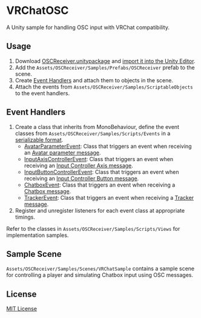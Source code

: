 # VRChatOSC
A Unity sample for handling OSC input with VRChat compatibility.

## Usage
1. Download [OSCReceiver.unitypackage](../../OSCReceiver.unitypackage) and [import it into the Unity Editor](https://docs.unity3d.com/Manual/AssetPackagesImport.html).
2. Add the `Assets/OSCReceiver/Samples/Prefabs/OSCReceiver` prefab to the scene.
3. Create [Event Handlers](#event-handlers) and attach them to objects in the scene.
4. Attach the events from `Assets/OSCReceiver/Samples/ScriptableObjects` to the event handlers.

## Event Handlers
1. Create a class that inherits from MonoBehaviour, define the event classes from `Assets/OSCReceiver/Samples/Scripts/Events` in a [serializable format](https://docs.unity3d.com/2021.3/Documentation/Manual/script-Serialization.html).
    - [AvatarParameterEvent](./Events/AvatarParameterEvent.cs): Class that triggers an event when receiving an [Avatar parameter message](https://docs.vrchat.com/docs/osc-avatar-parameters).
    - [InputAxisControllerEvent](./Events/InputAxisControllerEvent.cs): Class that triggers an event when receiving an [Input Controller Axis message](https://docs.vrchat.com/docs/osc-as-input-controller).
    - [InputButtonControllerEvent](./Events/InputButtonControllerEvent.cs): Class that triggers an event when receiving an [Input Controller Button message](https://docs.vrchat.com/docs/osc-as-input-controller).
    - [ChatboxEvent](./Events/ChatboxEvent.cs): Class that triggers an event when receiving a [Chatbox message](https://docs.vrchat.com/docs/osc-as-input-controller).
    - [TrackerEvent](./Events/TrackerEvent.cs): Class that triggers an event when receiving a [Tracker message](https://docs.vrchat.com/docs/osc-as-input-controller).
2. Register and unregister listeners for each event class at appropriate timings.

Refer to the classes in `Assets/OSCReceiver/Samples/Scripts/Views` for implementation samples.

## Sample Scene
`Assets/OSCReceiver/Samples/Scenes/VRChatSample` contains a sample scene for controlling a player and simulating Chatbox input using OSC messages.

## License
[MIT License](./LICENSE)
